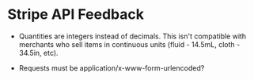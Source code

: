 Stripe API Feedback
===

- Quantities are integers instead of decimals. This isn't compatible with merchants
  who sell items in continuous units (fluid - 14.5mL, cloth - 34.5in, etc).

- Requests must be application/x-www-form-urlencoded?